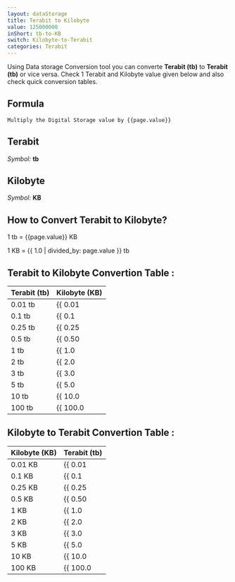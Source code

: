 ```yaml
---
layout: dataStorage
title: Terabit to Kilobyte
value: 125000000
inShort: tb-to-KB
switch: Kilobyte-to-Terabit
categories: Terabit
---
```


Using Data storage Conversion tool you can converte **Terabit (tb)** to **Terabit (tb)** or vice versa. Check 1 Terabit and Kilobyte value given below and also check quick conversion tables.

## Formula
`Multiply the Digital Storage value by {{page.value}}`

## Terabit
*Symbol:* **tb**

## Kilobyte
*Symbol:* **KB**

## How to Convert Terabit to Kilobyte?

1 tb = {{page.value}} KB

1 KB = {{ 1.0 | divided_by: page.value }} tb


## Terabit to Kilobyte Convertion Table :

| Terabit (tb) | Kilobyte (KB) |
| ---- | ---- |
| 0.01 tb | {{ 0.01 | times: page.value }} KB |
| 0.1 tb | {{ 0.1 | times: page.value }} KB |
| 0.25 tb | {{ 0.25 | times: page.value }} KB |
| 0.5 tb | {{ 0.50 | times: page.value }} KB |
| 1 tb | {{ 1.0 | times: page.value }} KB |
| 2 tb | {{ 2.0 | times: page.value }} KB |
| 3 tb | {{ 3.0 | times: page.value }} KB |
| 5 tb | {{ 5.0 | times: page.value }} KB |
| 10 tb | {{ 10.0 | times: page.value }} KB |
| 100 tb | {{ 100.0 | times: page.value }} KB |

## Kilobyte to Terabit Convertion Table :

| Kilobyte (KB) | Terabit (tb) |
| ---- | ---- |
| 0.01 KB | {{ 0.01 | divided_by: page.value }} tb |
| 0.1 KB | {{ 0.1 | divided_by: page.value }} tb |
| 0.25 KB | {{ 0.25 | divided_by: page.value }} tb |
| 0.5 KB | {{ 0.50 | divided_by: page.value }} tb |
| 1 KB | {{ 1.0 | divided_by: page.value }} tb |
| 2 KB | {{ 2.0 | divided_by: page.value }} tb |
| 3 KB | {{ 3.0 | divided_by: page.value }} tb |
| 5 KB | {{ 5.0 | divided_by: page.value }} tb |
| 10 KB | {{ 10.0 | divided_by: page.value }} tb |
| 100 KB | {{ 100.0 | divided_by: page.value }} tb |


<script>
document.getElementById('selectInput')[14].selected = true
document.getElementById('selectOutput')[4].selected = true
</script>
